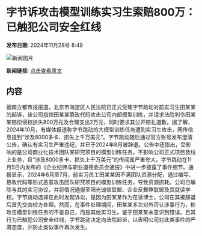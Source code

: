 # 字节诉攻击模型训练实习生索赔800万：已触犯公司安全红线

**发布日期**: 2024年11月28号 8:49

![新闻图片](https://pic.chinaz.com/picmap/201906242208064335_2.jpg)

**新闻链接**: [点击查看原文](https://www.aibase.com/zh/news/13536)

## 内容

据南方都市报报道，北京市海淀区人民法院已正式受理字节跳动对前实习生田某某的起诉，该公司指控田某某篡改代码攻击公司内部模型训练，并请求法院判令田某某赔偿侵权损失800万元及合理支出2万元，同时要求其公开赔礼道歉。据了解，2024年10月，有媒体报道称字节跳动的大模型训练任务遭到实习生攻击，网传信息提到“涉及8000多卡、损失上千万美元”。字节跳动随后通过官方账号发布澄清公告，确认有实习生严重违纪，并已于2024年8月被辞退。公告中还指出，受影响的是公司商业化技术团队某研究项目的模型训练任务，不影响公司正式项目及线上业务，且“涉及8000多卡、损失上千万美元”的传闻属严重夸大。字节跳动在11月5日内发布的《企业纪律与职业道德委员会通报》中进一步披露了事件细节。通报显示，2024年6月至7月，前实习员工田某某因不满团队资源分配，通过编写、篡改代码等形式恶意攻击团队研究项目的模型训练任务，导致资源损耗。公司已解除与其的实习协议，并将情况通报至阳光诚信联盟、企业反舞弊联盟及其就读学校。字节跳动选择在此时发起诉讼，是因为田某某作为在读博士，公司在其被辞退后首先交由校方处理。然而，在事件处理期间，田某某多次对外否认涉事行为，称攻击模型训练任务的不是自己，而是其他实习生。鉴于田某某未意识到错误，且其行为已触犯公司安全红线，字节跳动决定向法院起诉，以表明公司对此类事件的严肃态度，并防止类似事件再次发生。
